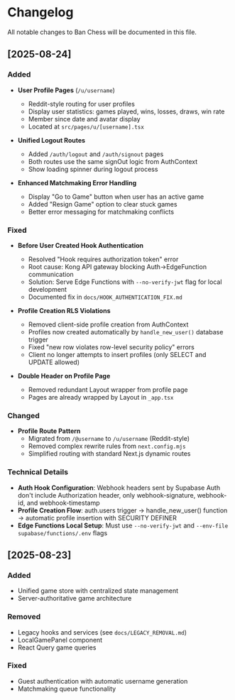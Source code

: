 # Changelog

All notable changes to Ban Chess will be documented in this file.

## [2025-08-24]

### Added
- **User Profile Pages** (`/u/username`)
  - Reddit-style routing for user profiles
  - Display user statistics: games played, wins, losses, draws, win rate
  - Member since date and avatar display
  - Located at `src/pages/u/[username].tsx`

- **Unified Logout Routes**
  - Added `/auth/logout` and `/auth/signout` pages
  - Both routes use the same signOut logic from AuthContext
  - Show loading spinner during logout process

- **Enhanced Matchmaking Error Handling**
  - Display "Go to Game" button when user has an active game
  - Added "Resign Game" option to clear stuck games
  - Better error messaging for matchmaking conflicts

### Fixed
- **Before User Created Hook Authentication**
  - Resolved "Hook requires authorization token" error
  - Root cause: Kong API gateway blocking Auth->EdgeFunction communication
  - Solution: Serve Edge Functions with `--no-verify-jwt` flag for local development
  - Documented fix in `docs/HOOK_AUTHENTICATION_FIX.md`

- **Profile Creation RLS Violations**
  - Removed client-side profile creation from AuthContext
  - Profiles now created automatically by `handle_new_user()` database trigger
  - Fixed "new row violates row-level security policy" errors
  - Client no longer attempts to insert profiles (only SELECT and UPDATE allowed)

- **Double Header on Profile Page**
  - Removed redundant Layout wrapper from profile page
  - Pages are already wrapped by Layout in `_app.tsx`

### Changed
- **Profile Route Pattern**
  - Migrated from `/@username` to `/u/username` (Reddit-style)
  - Removed complex rewrite rules from `next.config.mjs`
  - Simplified routing with standard Next.js dynamic routes

### Technical Details
- **Auth Hook Configuration**: Webhook headers sent by Supabase Auth don't include Authorization header, only webhook-signature, webhook-id, and webhook-timestamp
- **Profile Creation Flow**: auth.users trigger → handle_new_user() function → automatic profile insertion with SECURITY DEFINER
- **Edge Functions Local Setup**: Must use `--no-verify-jwt` and `--env-file supabase/functions/.env` flags

## [2025-08-23]

### Added
- Unified game store with centralized state management
- Server-authoritative game architecture

### Removed
- Legacy hooks and services (see `docs/LEGACY_REMOVAL.md`)
- LocalGamePanel component
- React Query game queries

### Fixed
- Guest authentication with automatic username generation
- Matchmaking queue functionality
